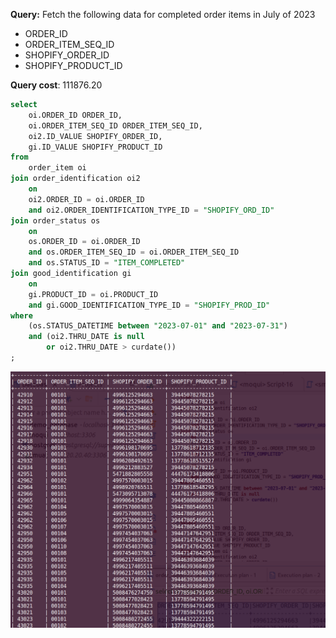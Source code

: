**Query:** Fetch the following data for completed order items in July of 2023

- ORDER_ID
- ORDER_ITEM_SEQ_ID
- SHOPIFY_ORDER_ID
- SHOPIFY_PRODUCT_ID

**Query cost**: 111876.20

```sql
select
	oi.ORDER_ID ORDER_ID,
	oi.ORDER_ITEM_SEQ_ID ORDER_ITEM_SEQ_ID,
	oi2.ID_VALUE SHOPIFY_ORDER_ID,
	gi.ID_VALUE SHOPIFY_PRODUCT_ID
from
	order_item oi
join order_identification oi2
	on
	oi2.ORDER_ID = oi.ORDER_ID
	and oi2.ORDER_IDENTIFICATION_TYPE_ID = "SHOPIFY_ORD_ID"
join order_status os
	on
	os.ORDER_ID = oi.ORDER_ID
	and os.ORDER_ITEM_SEQ_ID = oi.ORDER_ITEM_SEQ_ID
	and os.STATUS_ID = "ITEM_COMPLETED"
join good_identification gi
	on
	gi.PRODUCT_ID = oi.PRODUCT_ID
	and gi.GOOD_IDENTIFICATION_TYPE_ID = "SHOPIFY_PROD_ID"
where
	(os.STATUS_DATETIME between "2023-07-01" and "2023-07-31")
	and (oi2.THRU_DATE is null
		or oi2.THRU_DATE > curdate())
;
```

![alt text](image.png)
